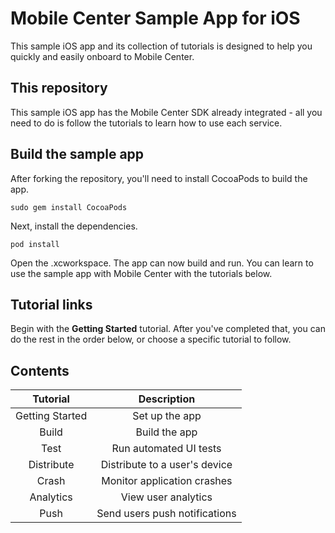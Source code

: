 # Mobile Center Sample App for iOS
This sample iOS app and its collection of tutorials is designed to help you quickly and easily onboard to Mobile Center.

## This repository
This sample iOS app has the Mobile Center SDK already integrated - all you need to do is follow the tutorials to learn how to use each service.

## Build the sample app
After forking the repository, you'll need to install CocoaPods to build the app.
  ```shell
  sudo gem install CocoaPods
  ```
Next, install the dependencies.
  ```shell
  pod install
  ```
Open the .xcworkspace. The app can now build and run. You can learn to use the sample app with Mobile Center with the tutorials below.

## Tutorial links
Begin with the **Getting Started** tutorial. After you've completed that, you can do the rest in the order below, or choose a specific tutorial to follow.

## Contents
| Tutorial | Description |
|:-:|:-:|
| Getting Started | Set up the app |
| Build | Build the app |
| Test | Run automated UI tests |
| Distribute| Distribute to a user's device |
| Crash | Monitor application crashes |
| Analytics | View user analytics |
| Push | Send users push notifications |
